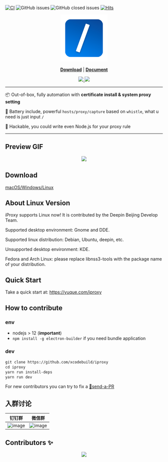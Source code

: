 [![CI](https://github.com/xcodebuild/iProxy/actions/workflows/ci.yml/badge.svg)](https://github.com/xcodebuild/iProxy/actions/workflows/ci.yml)
![GitHub issues](https://img.shields.io/github/issues/xcodebuild/iproxy)
![GitHub closed issues](https://img.shields.io/github/issues-closed-raw/xcodebuild/iproxy)
[![Hits](https://hits.seeyoufarm.com/api/count/incr/badge.svg?url=https%3A%2F%2Fgithub.com%2Fxcodebuild%2Fiproxy&count_bg=%2379C83D&title_bg=%23555555&icon=&icon_color=%23E7E7E7&title=hits&edge_flat=false)](https://hits.seeyoufarm.com)

<p align="center">
   <a href="https://www.yuque.com/iproxy">
    <img src="./vendor/files/icon.png" height="150px"/>
  </a>
</p>

<p align="center">
<b><a href="https://www.yuque.com/iproxy">Download</a></b>
|
<b><a href="https://www.yuque.com/iproxy">Document</a></b>

</p>
<p align="center">
</p>

<p align="center">
  <a href="https://www.yuque.com/iproxy">
    <img src="https://img.alicdn.com/tfs/TB157bJF.T1gK0jSZFrXXcNCXXa-1393-921.png"></img>
    <img src="https://img.alicdn.com/tfs/TB1vd0uGYj1gK0jSZFOXXc7GpXa-1549-1018.png"></img>
  </a>
</p>


--- 
:package: Out-of-box, fully automation with **certificate install & system proxy setting**

:battery: Battery include, powerful `hosts/proxy/capture` based on `whistle`, what u need is just input `/`

:electric_plug: Hackable, you could write even Node.js for your proxy rule

--- 

## Preview GIF
<p align="center">
  <img src="https://i.loli.net/2020/05/05/uRZMpi8rPDyQF6I.gif"></img>
</p>

## Download

[macOS/Windows/Linux](https://nightly.link/xcodebuild/iProxy/workflows/nightly/master)

## About Linux Version

iProxy supports Linux now! It is contributed by the Deepin Beijing Develop Team.

Supported desktop environment: Gnome and DDE.

Supported linux distribution: Debian, Ubuntu, deepin, etc.

Unsupported desktop environment: KDE.

Fedora and Arch Linux: please replace libnss3-tools with the package name of your distribution.

## Quick Start

Take a quick start at: https://yuque.com/iproxy

## How to contribute

### env

- nodejs > 12 (**important**)
- `npm install -g electron-builder` if you need bundle application

### dev

```shell
git clone https://github.com/xcodebuild/iproxy
cd iproxy
yarn run install-deps
yarn run dev
```

For new contributors you can try to fix a [🏅send-a-PR](https://github.com/xcodebuild/iproxy/issues?q=is%3Aissue+is%3Aopen+label%3A%22%F0%9F%8F%85send+a+PR%22)

## 入群讨论

| 钉钉群 | 微信群 |
| ------------- | ------------- |
|![image](https://user-images.githubusercontent.com/5436704/125047063-2b0d2300-e0d1-11eb-9451-e3b50a81123c.png)| ![image](https://user-images.githubusercontent.com/5436704/140032152-52ecba45-32eb-4ba1-85eb-62392a0869e9.png)|

## Contributors ✨
<p align="center">
  <a href="https://github.com/xcodebuild/iproxy/graphs/contributors">
    <img src="https://contributors-img.web.app/image?repo=xcodebuild/iproxy"></img>
  </a>
</p>
